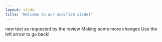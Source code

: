```yaml
---
layout: slide
title: "Welcome to our modified slide!"
---
```

new text as requested by the review
Making some more changes
Use the left arrow to go back!

